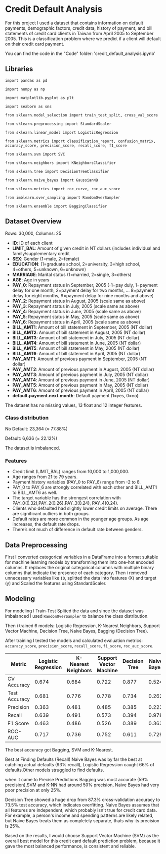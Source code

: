 # Credit Default Analysis
For this project I used a dataset that contains information on default payments, demographic factors, credit data, history of payment, and bill statements of credit card clients in Taiwan from April 2005 to September 2005. This is a classification problem where we predict if a client will default on their credit card payment.

You can find the code in the "Code" folder: 'credit_default_analysis.ipynb'
## Libraries
`import pandas as pd`

`import numpy as np`

`import matplotlib.pyplot as plt`

`import seaborn as sns`

`from sklearn.model_selection import train_test_split, cross_val_score`

`from sklearn.preprocessing import StandardScaler`

`from sklearn.linear_model import LogisticRegression`

`from sklearn.metrics import classification_report, confusion_matrix, accuracy_score, precision_score, recall_score, f1_score`

`from sklearn.svm import SVC`

`from sklearn.neighbors import KNeighborsClassifier`

`from sklearn.tree import DecisionTreeClassifier`

`from sklearn.naive_bayes import GaussianNB`

`from sklearn.metrics import roc_curve, roc_auc_score`

`from imblearn.over_sampling import RandomOverSampler`

`from sklearn.ensemble import BaggingClassifier`

## Dataset Overview
Rows: 30,000, Columns: 25
- **ID**: ID of each client
- **LIMIT_BAL**: Amount of given credit in NT dollars (includes individual and family/supplementary credit
- **SEX**: Gender (1=male, 2=female)
- **EDUCATION**: (1=graduate school, 2=university, 3=high school, 4=others, 5=unknown, 6=unknown)
- **MARRIAGE**: Marital status (1=married, 2=single, 3=others)
- **AGE**: Age in years
- **PAY_0**: Repayment status in September, 2005 (-1=pay duly, 1=payment delay for one month, 2=payment delay for two months, … 8=payment delay for eight months, 9=payment delay for nine months and above)
- **PAY_2**: Repayment status in August, 2005 (scale same as above)
- **PAY_3**: Repayment status in July, 2005 (scale same as above)
- **PAY_4**: Repayment status in June, 2005 (scale same as above)
- **PAY_5**: Repayment status in May, 2005 (scale same as above)
- **PAY_6**: Repayment status in April, 2005 (scale same as above)
- **BILL_AMT1**: Amount of bill statement in September, 2005 (NT dollar)
- **BILL_AMT2**: Amount of bill statement in August, 2005 (NT dollar)
- **BILL_AMT3**: Amount of bill statement in July, 2005 (NT dollar)
- **BILL_AMT4**: Amount of bill statement in June, 2005 (NT dollar)
- **BILL_AMT5**: Amount of bill statement in May, 2005 (NT dollar)
- **BILL_AMT6**: Amount of bill statement in April, 2005 (NT dollar)
- **PAY_AMT1**: Amount of previous payment in September, 2005 (NT dollar)
- **PAY_AMT2**: Amount of previous payment in August, 2005 (NT dollar)
- **PAY_AMT3**: Amount of previous payment in July, 2005 (NT dollar)
- **PAY_AMT4**: Amount of previous payment in June, 2005 (NT dollar)
- **PAY_AMT5**: Amount of previous payment in May, 2005 (NT dollar)
- **PAY_AMT6**: Amount of previous payment in April, 2005 (NT dollar)
- **default.payment.next.month**: Default payment (1=yes, 0=no)

The dataset has no missing values, 13 float and 12 integer features.

### Class distribution 

No Default: 23,364 (≈ 77.88%)

Default: 6,636 (≈ 22.12%)

The dataset is imbalanced.

### Features
- Credit limit (LIMIT_BAL) ranges from 10,000 to 1,000,000.
- Age ranges from 21 to 79 years.
- Payment history variables (PAY_0 to PAY_6) range from -2 to 8.
- PAY_0 to PAY_6 are strongly correlated with each other and BILL_AMT1 to BILL_AMT6 as well.
- The target variable has the strongest correlation with PAY_0(0.32),PAY_2(0.26),PAY_3(0.24), PAY_4(0.24).
- Clients who defaulted had slightly lower credit limits on average. There are significant outliers in both groups.
- Default rates are more common in the younger age groups. As age increases, the default rate drops.
- There’s not much of difference in default rate between genders.

## Data Preprocessing
First I converted categorical variables in a DataFrame into a format suitable for machine learning models by transforming them into one-hot encoded columns. It replaces the original categorical columns with multiple binary columns that indicate the presence of each category. Then i removed unnecessary variables like `ID`, splitted the data into features (X) and target (y) and Scaled the features using StandardScaler.

## Modeling

For modeling I Train-Test Splited the data and since the dataset was imbalanced I used `RandomOverSampler` to balance the class distribution.

Then i trained 6 models: Logistic Regression, K-Nearest Neighbors, Support Vector Machine, Decision Tree, Naive Bayes, Bagging (Decision Tree).

After training I tested the models and calculated evaluation metrics: `accuracy_score`, `precision_score`, `recall_score`, `f1_score`, `roc_auc_score`.

| Metric         | Logistic Regression | K-Nearest Neighbors | Support Vector Machine | Decision Tree | Naive Bayes | Bagging (Decision Tree) |
|----------------|---------------------|----------------------|-------------------------|----------------|--------------|--------------------------|
| CV Accuracy    | 0.674               | 0.684                | 0.722                   | 0.877          | 0.524        | 0.929                    |
| Test Accuracy  | 0.681               | 0.776                | 0.778                   | 0.734          | 0.262        | 0.806                    |
| Precision      | 0.363               | 0.481                | 0.485                   | 0.385          | 0.223        | 0.565                    |
| Recall         | 0.639               | 0.491                | 0.573                   | 0.394          | 0.978        | 0.434                    |
| F1 Score       | 0.463               | 0.486                | 0.526                   | 0.389          | 0.363        | 0.491                    |
| ROC-AUC        | 0.717               | 0.736                | 0.752                   | 0.611          | 0.729        | 0.746                    |

The best accuracy got Bagging, SVM and K-Nearest.

Best at Finding Defaults (Recall) Naive Bayes was by far the best at catching actual defaults (93% recall), Logistic Regression caught 66% of defaults.Other models struggled to find defaults.

when it came to Precise Predictions Bagging was most accurate (59% precision),SVM and K-NN had around 50% precision, Naive Bayes had very poor precision at only 25%.

Decision Tree showed a huge drop from 87.3% cross-validation accuracy to 73.5% test accuracy, which indicates overfitting. Naive Bayes assumes that all features are independent, which probably isn't true for credit card data. For example, a person's income and spending patterns are likely related, but Naive Bayes treats them as completely separate, thats why its precision is 25%.

Based on the results, I would choose Support Vector Machine (SVM) as the overall best model for this credit card default prediction problem, because it gave the most balanced performance, is consistent and reliable. 

